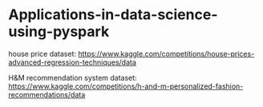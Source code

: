 # Applications-in-data-science-using-pyspark




house price dataset: 
https://www.kaggle.com/competitions/house-prices-advanced-regression-techniques/data

H&M recommendation system dataset: 
https://www.kaggle.com/competitions/h-and-m-personalized-fashion-recommendations/data
